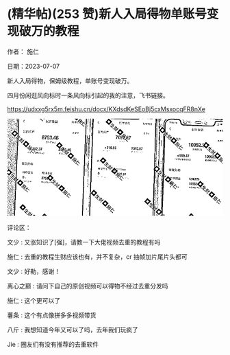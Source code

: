 
# (精华帖)(253 赞)新人入局得物单账号变现破万的教程

作者：  施仁

日期：2023-07-07

新人入局得物，保姆级教程，单账号变现破万。

四月份闲逛风向标时一条风向标引起的我的注意，飞书链接。

https://udxxg5rx5m.feishu.cn/docx/KXdsdKeSEoBj5cxMsxocqFR8nXe

![](img/xinchulu_2000.png)

评论区：

文少 : 又涨知识了[强]，请教一下大佬视频去重的教程有吗

施仁 : 去重的教程生财应该也有，并不复杂，cr 抽帧加片尾片头都可

文少 : 好勒，感谢！

离心之巅 : 请问下自己的原创视频可以得物不经过去重分发吗

施仁 : 这个更可以了

薯条 : 这个有点像拼多多视频带货

 

 

八斤 : 我想知道今年又可以了吗，去年我们玩疯了

Jie : 圈友们有没有推荐的去重软件
